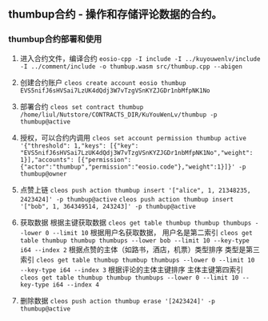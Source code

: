 ## thumbup合约 - 操作和存储评论数据的合约。
### thumbup合约部署和使用
1. 进入合约文件，编译合约
 `eosio-cpp -I include -I ../kuyouwenlv/include -I ../comment/include -o thumbup.wasm src/thumbup.cpp --abigen`

2. 创建合约账户
`cleos create account eosio thumbup EVS5nifJ6sHVSai7LzUK4dQdj3W7vTzgVSnKYZJGDr1nbMfpNK1No`

3. 部署合约
`cleos set contract thumbup /home/liul/Nutstore/CONTRACTS_DIR/KuYouWenLv/thumbup -p thumbup@active`

4. 授权，可以合约内调用
`cleos set account permission thumbup active '{"threshold": 1,"keys": [{"key": "EVS5nifJ6sHVSai7LzUK4dQdj3W7vTzgVSnKYZJGDr1nbMfpNK1No","weight": 1}],"accounts": [{"permission":{"actor":"thumbup","permission":"eosio.code"},"weight":1}]}' -p thumbup@owner`

5. 点赞上链
`cleos push action thumbup insert '["alice", 1, 21348235, 2423424]' -p thumbup@active`
`cleos push action thumbup insert '["bob", 1, 364349514, 243243]' -p thumbup@active`

6. 获取数据
根据主键获取数据
`cleos get table thumbup thumbup thumbups --lower 0 --limit 10`
根据用户名获取数据， 用户名是第二索引
`cleos get table thumbup thumbup thumbups --lower bob --limit 10 --key-type i64 --index 2`
根据点赞的主体（如路书，酒店，机票）类型排序 类型是第三索引
`cleos get table thumbup thumbup thumbups --lower 0 --limit 10 --key-type i64 --index 3`
根据评论的主体主键排序 主体主键第四索引
`cleos get table thumbup thumbup thumbups --lower 0 --limit 10 --key-type i64 --index 4`

7. 删除数据
`cleos push action thumbup erase '[2423424]' -p thumbup@active`